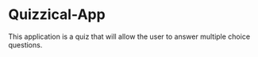 # Quizzical-App
 This application is a quiz that will allow the user to answer multiple choice questions.